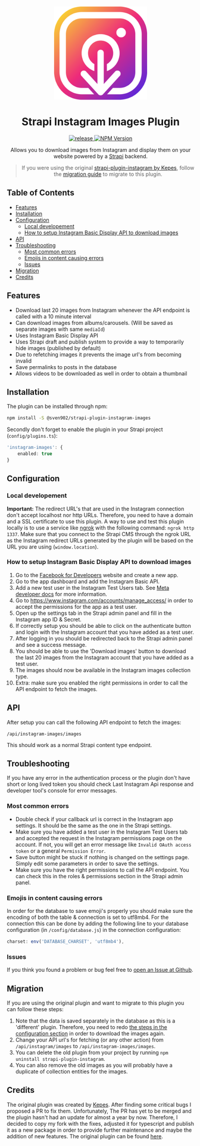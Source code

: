 <p align="center">
    <img src="./.github/images/logo.png" width="250" height="250"/>
</p>

<h1 align="center">Strapi Instagram Images Plugin</h1>

<p align="center">
    <a href="https://github.com/SvenWesterlaken/strapi-plugin-instagram-images/actions/workflows/release.yml">
        <img alt="release" src="https://github.com/SvenWesterlaken/strapi-plugin-instagram-images/actions/workflows/release.yml/badge.svg?branch=main">
    </a>
    <a href="https://www.npmjs.com/package/@sven902/strapi-plugin-instagram-images">
        <img alt="NPM Version" src="https://img.shields.io/npm/v/@sven902/strapi-plugin-instagram-images">
    </a>
</p>

<p align="center">Allows you to download images from Instagram and display them on your website powered by a <a href="https://strapi.io/">Strapi</a> backend.</p>

<blockquote align="center">If you were using the original <a href="https://github.com/webvibe-io/strapi-plugin-instagram">strapi-plugin-instagram by Kepes</a>, follow the <a href="#migration">migration guide</a> to migrate to this plugin.</blockquote>

## Table of Contents
- [Features](#features)
- [Installation](#installation)
- [Configuration](#configuration)
    - [Local developement](#local-developement)
    - [How to setup Instagram Basic Display API to download images](#how-to-setup-instagram-basic-display-api-to-download-images)
- [API](#api)
- [Troubleshooting](#troubleshooting)
    - [Most common errors](#most-common-errors)
    - [Emojis in content causing errors](#emojis-in-content-causing-errors)
    - [Issues](#issues)
- [Migration](#migration)
- [Credits](#credits)

## Features
- Download last 20 images from Instagram whenever the API endpoint is called with a 10 minute interval
- Can download images from albums/carousels. (Will be saved as separate images with same `mediaId`)
- Uses Instagram Basic Display API
- Uses Strapi draft and publish system to provide a way to temporarily hide images (published by default)
- Due to refetching images it prevents the image url's from becoming invalid
- Save permalinks to posts in the database
- Allows videos to be downloaded as well in order to obtain a thumbnail

## Installation

The plugin can be installed through npm:
  
```bash
npm install -S @sven902/strapi-plugin-instagram-images
```

Secondly don't forget to enable the plugin in your Strapi project (`config/plugins.ts`):

```ts
'instagram-images': {
    enabled: true
}
```

## Configuration

### Local developement
**Important:**  The redirect URL's that are used in the Instagram connection don't accept localhost nor http URLs. Therefore, you need to have a domain and a SSL certificate to use this plugin. A way to use and test this plugin locally is to use a service like [ngrok](https://ngrok.com/) with the following command: `ngrok http 1337`. Make sure that you connect to the Strapi CMS through the ngrok URL as the Instagram redirect URLs generated by the plugin will be based on the URL you are using (`window.location`).

### How to setup Instagram Basic Display API to download images

1. Go to the [Facebook for Developers](https://developers.facebook.com/) website and create a new app.
2. Go to the app dashboard and add the Instagram Basic API.
3. Add a new test user in the Instagram Test Users tab. See [Meta developer docs](https://developers.facebook.com/docs/instagram-basic-display-api/overview#instagram-testers) for more information.
4. Go to https://www.instagram.com/accounts/manage_access/ in order to accept the permissions for the app as a test user.
5. Open up the settings tab in the Strapi admin panel and fill in the Instagram app ID & Secret.
6. If correctly setup you should be able to click on the authenticate button and login with the Instagram account that you have added as a test user.
7. After logging in you should be redirected back to the Strapi admin panel and see a success message.
8. You should be able to use the 'Download images' button to download the last 20 images from the Instagram account that you have added as a test user.
9. The images should now be available in the Instagram images collection type.
10. Extra: make sure you enabled the right permissions in order to call the API endpoint to fetch the images.

## API

After setup you can call the following API endpoint to fetch the images:

```
/api/instagram-images/images
```

This should work as a normal Strapi content type endpoint.

## Troubleshooting
If you have any error in the authentication process or the plugin don't have short or long lived token you should check Last Instagram Api response and developer tool's console for error messages.

### Most common errors
- Double check if your callback url is correct in the Instagram app settings. It should be the same as the one in the Strapi settings.
- Make sure you have added a test user in the Instagram Test Users tab and accepted the request in the Instagram permissions page on the account. If not, you will get an error message like `Invalid OAuth access token` or a general `Permission Error`.
- Save button might be stuck if nothing is changed on the settings page. Simply edit some parameters in order to save the settings.
- Make sure you have the right permissions to call the API endpoint. You can check this in the roles & permissions section in the Strapi admin panel.

### Emojis in content causing errors
In order for the database to save emoji's properly you should make sure the encoding of both the table & connection is set to utf8mb4. For the connection this can be done by adding the following line to your database configuration (in `/config/database.js`) in the connection configuration:

```ts
charset: env('DATABASE_CHARSET', 'utf8mb4'),
```

### Issues
If you think you found a problem or bug feel free to [open an Issue at Github](https://github.com/SvenWesterlaken/strapi-plugin-instagram-images/issues).

## Migration
If you are using the original plugin and want to migrate to this plugin you can follow these steps:

1. Note that the data is saved separately in the database as this is a 'different' plugin. Therefore, you need to redo [the steps in the configuration section](#how-to-setup-instagram-basic-display-api-to-download-images) in order to download the images again.
2. Change your API url's for fetching (or any other action) from `/api/instagram/images` to `/api/instagram-images/images`.
3. You can delete the old plugin from your project by running `npm uninstall strapi-plugin-instagram`.
4. You can also remove the old images as you will probably have a duplicate of collection entities for the images.

## Credits

The original plugin was created by [Kepes](https://github.com/kepes). After finding some critical bugs I proposed a PR to fix them. Unfortunately, The PR has yet to be merged and the plugin hasn't had an update for almost a year by now. Therefore, I decided to copy my fork with the fixes, adjusted it for typescript and publish it as a new package in order to provide further maintenance and maybe the addition of new features. The original plugin can be found [here](https://github.com/webvibe-io/strapi-plugin-instagram).
